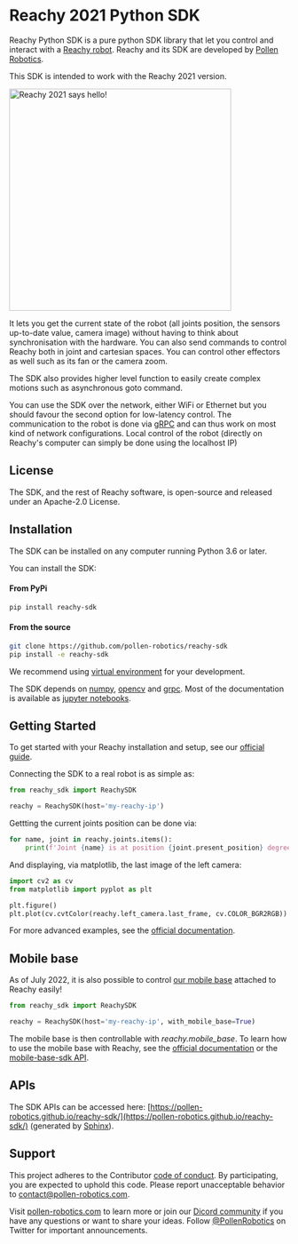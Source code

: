 # Reachy 2021 Python SDK

Reachy Python SDK is a pure python SDK library that let you control and interact with a [Reachy robot](https://www.pollen-robotics.com/reachy/). Reachy and its SDK are developed by [Pollen Robotics](https://www.pollen-robotics.com). 

This SDK is intended to work with the Reachy 2021 version.

<img src="https://www.pollen-robotics.com/img/reachy/homepage_feature.png" width="400" alt="Reachy 2021 says hello!">


It lets you get the current state of the robot (all joints position, the sensors up-to-date value, camera image) without having to think about synchronisation with the hardware.
You can also send commands to control Reachy both in joint and cartesian spaces. You can control other effectors as well such as its fan or the camera zoom.

The SDK also provides higher level function to easily create complex motions such as asynchronous goto command.

You can use the SDK over the network, either WiFi or Ethernet but you should favour the second option for low-latency control. The communication to the robot is done via [gRPC](https://grpc.io) and can thus work on most kind of network configurations. Local control of the robot (directly on Reachy's computer can simply be done using the localhost IP)

## License

The SDK, and the rest of Reachy software, is open-source and released under an Apache-2.0 License.

## Installation

The SDK can be installed on any computer running Python 3.6 or later. 

You can install the SDK:

#### From PyPi
```bash
pip install reachy-sdk
```

#### From the source

```bash
git clone https://github.com/pollen-robotics/reachy-sdk
pip install -e reachy-sdk
```

We recommend using [virtual environment](https://docs.python.org/3/tutorial/venv.html) for your development.

The SDK depends on [numpy](https://numpy.org), [opencv](https://opencv.org) and [grpc](https://grpc.io). Most of the documentation is available as [jupyter notebooks](https://jupyter.org).

## Getting Started

To get started with your Reachy installation and setup, see our [official guide](https://pollen-robotics.github.io/reachy-2021-docs/).

Connecting the SDK to a real robot is as simple as:

```python
from reachy_sdk import ReachySDK

reachy = ReachySDK(host='my-reachy-ip')
```

Gettting the current joints position can be done via:

```python
for name, joint in reachy.joints.items():
    print(f'Joint {name} is at position {joint.present_position} degree.')
```

And displaying, via matplotlib, the last image of the left camera:

```python
import cv2 as cv
from matplotlib import pyplot as plt

plt.figure()
plt.plot(cv.cvtColor(reachy.left_camera.last_frame, cv.COLOR_BGR2RGB))
```

For more advanced examples, see the [official documentation](https://pollen-robotics.github.io/reachy-2021-docs/sdk/getting-started/introduction/).

## Mobile base

As of July 2022, it is also possible to control [our mobile base](https://www.pollen-robotics.com/) attached to Reachy easily!

```python
from reachy_sdk import ReachySDK

reachy = ReachySDK(host='my-reachy-ip', with_mobile_base=True)
```

The mobile base is then controllable with *reachy.mobile_base*.
To learn how to use the mobile base with Reachy, see the [official documentation](https://pollen-robotics.github.io/reachy-2021-docs) or the [mobile-base-sdk API](https://github.com/pollen-robotics/mobile-base-sdk).

## APIs

The SDK APIs can be accessed here: [https://pollen-robotics.github.io/reachy-sdk/](https://pollen-robotics.github.io/reachy-sdk/) (generated by [Sphinx](https://www.sphinx-doc.org/en/master/)).

## Support 

This project adheres to the Contributor [code of conduct](CODE_OF_CONDUCT.md). By participating, you are expected to uphold this code. Please report unacceptable behavior to [contact@pollen-robotics.com](mailto:contact@pollen-robotics.com).

Visit [pollen-robotics.com](https://pollen-robotics.com) to learn more or join our [Dicord community](https://discord.com/invite/Kg3mZHTKgs) if you have any questions or want to share your ideas.
Follow [@PollenRobotics](https://twitter.com/pollenrobotics) on Twitter for important announcements.
